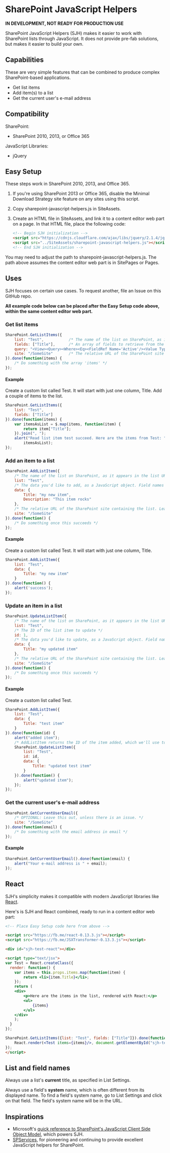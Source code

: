 # SharePoint JavaScript Helpers

**IN DEVELOPMENT, NOT READY FOR PRODUCTION USE**

SharePoint JavaScript Helpers (SJH) makes it easier to work with SharePoint lists through JavaScript. It does not provide pre-fab solutions, but makes it easier to build your own.

## Capabilities

These are very simple features that can be combined to produce complex SharePoint-based applications.

- Get list items
- Add item(s) to a list
- Get the current user's e-mail address

## Compatibility

SharePoint:

- SharePoint 2010, 2013, or Office 365

JavaScript Libraries:

- jQuery

## Easy Setup

These steps work in SharePoint 2010, 2013, and Office 365.

1. If you're using SharePoint 2013 or Office 365, disable the Minimal Download Strategy site feature on any sites using this script.

2. Copy sharepoint-javascript-helpers.js in SiteAssets.

3. Create an HTML file in SiteAssets, and link it to a content editor web part on a page. In that HTML file, place the following code:
	```html
	<!-- Begin SJH initialization -->
	<script src="https://cdnjs.cloudflare.com/ajax/libs/jquery/2.1.4/jquery.min.js"></script>
	<script src="../SiteAssets/sharepoint-javascript-helpers.js"></script>
	<!-- End SJH initialization -->
	```
You may need to adjust the path to sharepoint-javascript-helpers.js. The path above assumes the content editor web part is in SitePages or Pages.

## Uses

SJH focuses on certain use cases. To request another, file an Issue on this GitHub repo.

**All example code below can be placed after the Easy Setup code above, within the same content editor web part.**

### Get list items

```javascript
SharePoint.GetListItems({
    list: "Test",			/* The name of the list on SharePoint, as it appears in the list URL. */
    fields: ["Title"],		/* An array of fields to retrieve from the list. */
    query: "<View><Query><Where><Eq><FieldRef Name='Active'/><Value Type='Boolean'>1</Value></Eq></Where></Query></View>",	 	/* OPTIONAL: A query to filter, sort, or limit the list items returned. It is written in CAML, Microsoft's preferred method for querying SharePoint lists. Leave this out to return all. */
    site: "/SomeSite"		/* The relative URL of the SharePoint site containing the list. Leave this out to use the current site. */
}).done(function(items) {
    /* Do something with the array 'items' */
});
```

#### Example

Create a custom list called Test. It will start with just one column, Title. Add a couple of items to the list.

```javascript
SharePoint.GetListItems({
    list: "Test",
    fields: ["Title"]
}).done(function(items) {
    var itemsAsList = $.map(items, function(item) {
        return item["Title"];
    }).join(", ");
    alert("Read list item test succeed. Here are the items from Test: " +
        itemsAsList);
});
```
### Add an item to a list

```javascript
SharePoint.AddListItem({
    /* The name of the list on SharePoint, as it appears in the list URL. */
    list: "Test",
    /* The data you'd like to add, as a JavaScript object. Field names must match the system names of the fields (see section below called List and Field Names. */
    data: {
        Title: "my new item",
        Description: "This item rocks"
    },
    /* The relative URL of the SharePoint site containing the list. Leave this out to use the current site. */
    site: "/SomeSite"
}).done(function() {
    /* Do something once this succeeds */
});
```

#### Example

Create a custom list called Test. It will start with just one column, Title.

```javascript
SharePoint.AddListItem({
    list: "Test",
    data: {
        Title: "my new item"
    }
}).done(function() {
    alert('success');
});
```

### Update an item in a list

```javascript
SharePoint.UpdateListItem({
    /* The name of the list on SharePoint, as it appears in the list URL. */
    list: "Test",
    /* The ID of the list item to update */
    id: 1,
    /* The data you'd like to update, as a JavaScript object. Field names must match the system names of the fields (see section below called List and Field Names. */
    data: {
        Title: "my updated item"
    },
    /* The relative URL of the SharePoint site containing the list. Leave this out to use the current site. */
    site: "/SomeSite"
}).done(function() {
    /* Do something once this succeeds */
});
```

#### Example

Create a custom list called Test.

```javascript
SharePoint.AddListItem({
    list: "Test",
    data: {
        Title: "test item"
    }
}).done(function(id) {
    alert("added item");
    /* AddListItem returns the ID of the item added, which we'll use to update that item */
    SharePoint.UpdateListItem({
        list: "Test",
        id: id,
        data: {
            Title: "updated test item"
        }
    }).done(function() {
        alert("updated item");
    });
});
```

### Get the current user's e-mail address

```javascript
SharePoint.GetCurrentUserEmail({
    /* OPTIONAL: Leave this out, unless there is an issue. */
    site: "/SomeSite"
}).done(function(email) {
    /* Do something with the email address in email */
});
```

#### Example

```javascript
SharePoint.GetCurrentUserEmail().done(function(email) {
    alert("Your e-mail address is " + email);
});
```

## React

SJH's simplicity makes it compatible with modern JavaScript libraries like [React](http://facebook.github.io/react/).

Here's is SJH and React combined, ready to run in a content editor web part:

```html
<!-- Place Easy Setup code here from above -->

<script src="https://fb.me/react-0.13.3.js"></script>
<script src="https://fb.me/JSXTransformer-0.13.3.js"></script>

<div id="sjh-test-react"></div>

<script type="text/jsx">
var Test = React.createClass({
  render: function() {
	var items = this.props.items.map(function(item) {
		return <li>{item.Title}</li>;
	});
	return (
	<div>
		<p>Here are the items in the list, rendered with React:</p>
		<ul>
			{items}
		</ul>
	</div>
	);
  }
});

SharePoint.GetListItems({list: "Test", fields: ["Title"]}).done(function(items) {
	React.render(<Test items={items}/>, document.getElementById("sjh-test-react"));
});
</script>
```

## List and field names

Always use a list's **current** title, as specified in List Settings.

Always use a field's **system** name, which is often different from its displayed name. To find a field's system name, go to List Settings and click on that field. The field's system name will be in the URL.

## Inspirations

- Microsoft's [quick reference to SharePoint's JavaScript Client Side Object Model](https://msdn.microsoft.com/en-us/library/office/jj163201.aspx), which powers SJH.
- [SPServices](https://spservices.codeplex.com/), for pioneering and continuing to provide excellent JavaScript helpers for SharePoint.
